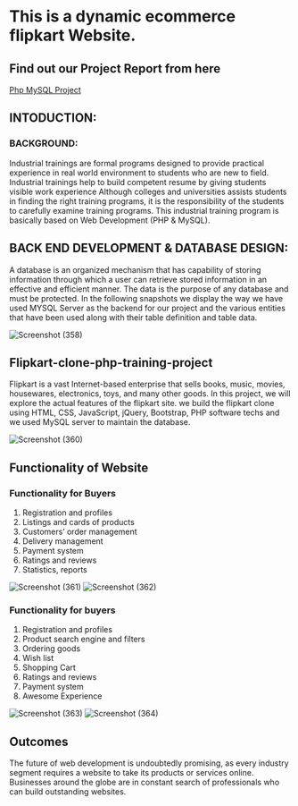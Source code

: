 # This is a dynamic ecommerce flipkart Website.  
## Find out our Project Report from here
[Php MySQL Project](https://www.canva.com/design/DAEwpz8AvYc/SjvVgrrptni96xXIxmk6Qg/view?utm_content=DAEwpz8AvYc&utm_campaign=designshare&utm_medium=link&utm_source=publishsharelink)
## INTODUCTION:
### BACKGROUND:
Industrial trainings are formal programs designed to provide practical experience in real world environment to students who are new to field. Industrial trainings help to build competent resume by giving students visible work experience Although colleges and universities assists students in finding the right training programs, it is the responsibility of the students to carefully examine training programs. This industrial training program is basically based on Web Development (PHP & MySQL).

## BACK END DEVELOPMENT & DATABASE DESIGN:
A database is an organized mechanism that has capability of storing information through which a user can retrieve stored information in an effective and efficient manner. The data is the purpose of any database and must be protected.
In the following snapshots we display the way we have used MYSQL Server as the backend for our project and the various entities that have been used along with their table definition and table data.

![Screenshot (358)](https://user-images.githubusercontent.com/52042964/143812399-e3a65e7b-b0b2-4b3a-baaa-15c4e3360616.png)

## Flipkart-clone-php-training-project

Flipkart is a vast Internet-based enterprise that sells books, music, movies, housewares, electronics, toys, and many other goods. In this project, we will explore the actual features of the flipkart site. we build the flipkart clone using HTML, CSS, JavaScript, jQuery, Bootstrap, PHP software techs and we used MySQL server to maintain the database.

![Screenshot (360)](https://user-images.githubusercontent.com/52042964/143812408-e64d7f09-9b55-4de3-b9d3-a0e0eb454850.png)

## Functionality of Website
### Functionality for Buyers
1. Registration and profiles
2. Listings and cards of products
3. Customers’ order management
4. Delivery management
5. Payment system
6. Ratings and reviews
7. Statistics, reports

![Screenshot (361)](https://user-images.githubusercontent.com/52042964/143812412-de51d99a-44c9-40a4-9925-213b7f654140.png)
![Screenshot (362)](https://user-images.githubusercontent.com/52042964/143812414-6102a6f6-b7fe-4802-911b-8267373344f4.png)

### Functionality for buyers

1. Registration and profiles
2. Product search engine and filters
3. Ordering goods
4. Wish list
5. Shopping Cart
6. Ratings and reviews
7. Payment system
8. Awesome Experience

![Screenshot (363)](https://user-images.githubusercontent.com/52042964/143812406-480b7d59-56f5-427a-8c53-2eb2b3f91d8f.png)
![Screenshot (364)](https://user-images.githubusercontent.com/52042964/143812403-91f83ce8-69fe-4179-a6b8-9a93272fb650.png)

## Outcomes

The future of web development is undoubtedly promising, as every industry segment requires a website to take its products or services online. Businesses around the globe are in constant search of professionals who can build outstanding websites.
